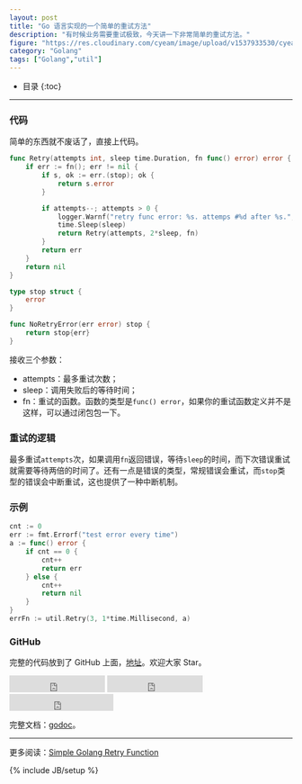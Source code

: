 ```yaml
---
layout: post
title: "Go 语言实现的一个简单的重试方法"
description: "有时候业务需要重试极致，今天讲一下非常简单的重试方法。"
figure: "https://res.cloudinary.com/cyeam/image/upload/v1537933530/cyeam/17-128.png"
category: "Golang"
tags: ["Golang","util"]
---
```


* 目录
{:toc}
---

### 代码

简单的东西就不废话了，直接上代码。

```go
func Retry(attempts int, sleep time.Duration, fn func() error) error {
	if err := fn(); err != nil {
		if s, ok := err.(stop); ok {
			return s.error
		}

		if attempts--; attempts > 0 {
			logger.Warnf("retry func error: %s. attemps #%d after %s.", err.Error(), attempts, sleep)
			time.Sleep(sleep)
			return Retry(attempts, 2*sleep, fn)
		}
		return err
	}
	return nil
}

type stop struct {
	error
}

func NoRetryError(err error) stop {
	return stop{err}
}
```

<ins class="adsbygoogle"
     style="display:block; text-align:center;"
     data-ad-layout="in-article"
     data-ad-format="fluid"
     data-ad-client="ca-pub-1651120361108148"
     data-ad-slot="4918476613"></ins>
<script>
     (adsbygoogle = window.adsbygoogle || []).push({});
</script>

接收三个参数：

+ attempts：最多重试次数；
+ sleep：调用失败后的等待时间；
+ fn：重试的函数。函数的类型是`func() error`，如果你的重试函数定义并不是这样，可以通过闭包包一下。

### 重试的逻辑

最多重试`attempts`次，如果调用`fn`返回错误，等待`sleep`的时间，而下次错误重试就需要等待两倍的时间了。还有一点是错误的类型，常规错误会重试，而`stop`类型的错误会中断重试，这也提供了一种中断机制。

### 示例

```go
cnt := 0
err := fmt.Errorf("test error every time")
a := func() error {
	if cnt == 0 {
		cnt++
		return err
	} else {
		cnt++
		return nil
	}
}
errFn := util.Retry(3, 1*time.Millisecond, a)
```

### GitHub

完整的代码放到了 GitHub 上面，[地址](https://github.com/mnhkahn/gogogo)。欢迎大家 Star。

<iframe src="http:s//ghbtns.com/github-btn.html?user=mnhkahn&repo=gogogo&type=watch&count=true&size=large"
  allowtransparency="true" frameborder="0" scrolling="0" width="170" height="30"></iframe>

<iframe src="https://ghbtns.com/github-btn.html?user=mnhkahn&repo=gogogo&type=fork&count=true&size=large"
  allowtransparency="true" frameborder="0" scrolling="0" width="170" height="30"></iframe>

<iframe src="https://ghbtns.com/github-btn.html?user=mnhkahn&type=follow&count=true&size=large"
  allowtransparency="true" frameborder="0" scrolling="0" width="185" height="30"></iframe>


完整文档：[godoc](https://godoc.org/github.com/mnhkahn/gogogo/util)。


---

更多阅读：[Simple Golang Retry Function](https://upgear.io/blog/simple-golang-retry-function/)



{% include JB/setup %}

